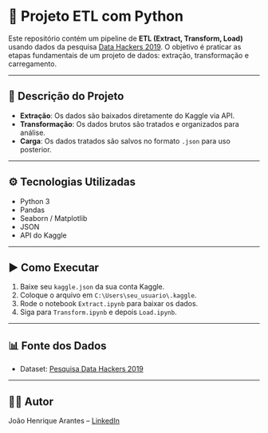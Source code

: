 # 🧪 Projeto ETL com Python

Este repositório contém um pipeline de **ETL (Extract, Transform, Load)** usando dados da pesquisa [Data Hackers 2019](https://www.kaggle.com/datasets/datahackers/pesquisa-data-hackers-2019). O objetivo é praticar as etapas fundamentais de um projeto de dados: extração, transformação e carregamento.

---

## 📌 Descrição do Projeto

- **Extração**: Os dados são baixados diretamente do Kaggle via API.
- **Transformação**: Os dados brutos são tratados e organizados para análise.
- **Carga**: Os dados tratados são salvos no formato `.json` para uso posterior.



---

## ⚙️ Tecnologias Utilizadas

- Python 3
- Pandas
- Seaborn / Matplotlib
- JSON
- API do Kaggle

---

## ▶️ Como Executar

1. Baixe seu `kaggle.json` da sua conta Kaggle.
2. Coloque o arquivo em `C:\Users\seu_usuario\.kaggle`.
3. Rode o notebook `Extract.ipynb` para baixar os dados.
4. Siga para `Transform.ipynb` e depois `Load.ipynb`.

---

## 📊 Fonte dos Dados

- Dataset: [Pesquisa Data Hackers 2019](https://www.kaggle.com/datasets/datahackers/pesquisa-data-hackers-2019)

---

## 👨‍💻 Autor

João Henrique Arantes – [LinkedIn](https://www.linkedin.com)

